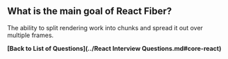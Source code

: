 ## What is the main goal of React Fiber?

The ability to split rendering work into chunks and spread it out over multiple frames.


**[Back to List of Questions](../React Interview Questions.md#core-react)**
